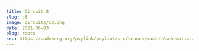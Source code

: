 ```yaml
---
title: Circuit 8
slug: c8
image: circuits/c8.png
date: 2021-06-03
blog: roots
src: https://codeberg.org/psylink/psylink/src/branch/master/schematics/circuit8.sch
---
```

